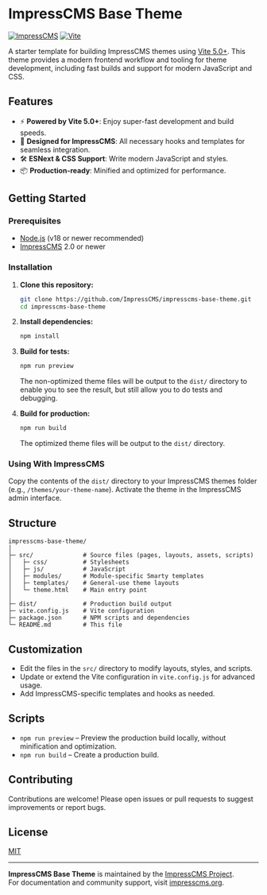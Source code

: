 # ImpressCMS Base Theme

[![ImpressCMS](https://img.shields.io/badge/ImpressCMS-Theme-blue.svg)](https://www.impresscms.org/)
[![Vite](https://img.shields.io/badge/Vite-5.0+-yellow.svg)](https://vitejs.dev/)

A starter template for building ImpressCMS themes using [Vite 5.0+](https://vitejs.dev/). This theme provides a modern frontend workflow and tooling for theme development, including fast builds and support for modern JavaScript and CSS.

## Features

- ⚡ **Powered by Vite 5.0+**: Enjoy super-fast development and build speeds.
- 🎨 **Designed for ImpressCMS**: All necessary hooks and templates for seamless integration.
- 🛠️ **ESNext & CSS Support**: Write modern JavaScript and styles.
- 📦 **Production-ready**: Minified and optimized for performance.

## Getting Started

### Prerequisites

- [Node.js](https://nodejs.org/) (v18 or newer recommended)
- [ImpressCMS](https://www.impresscms.org/) 2.0 or newer

### Installation

1. **Clone this repository:**

   ```bash
   git clone https://github.com/ImpressCMS/impresscms-base-theme.git
   cd impresscms-base-theme
   ```

2. **Install dependencies:**

   ```bash
   npm install
   ```
3. **Build for tests:**

   ```bash
   npm run preview
   ```

   The non-optimized theme files will be output to the `dist/` directory to enable you to see the result, but still allow you to do tests and debugging.


4. **Build for production:**

   ```bash
   npm run build
   ```

   The optimized theme files will be output to the `dist/` directory.

### Using With ImpressCMS

Copy the contents of the `dist/` directory to your ImpressCMS themes folder (e.g., `/themes/your-theme-name`). Activate the theme in the ImpressCMS admin interface.

## Structure

```
impresscms-base-theme/
│
├─ src/              # Source files (pages, layouts, assets, scripts)
│   ├─ css/          # Stylesheets
│   ├─ js/           # JavaScript
│   ├─ modules/      # Module-specific Smarty templates
│   ├─ templates/    # General-use theme layouts
│   └─ theme.html    # Main entry point
│
├─ dist/             # Production build output
├─ vite.config.js    # Vite configuration
├─ package.json      # NPM scripts and dependencies
└─ README.md         # This file
```

## Customization

- Edit the files in the `src/` directory to modify layouts, styles, and scripts.
- Update or extend the Vite configuration in `vite.config.js` for advanced usage.
- Add ImpressCMS-specific templates and hooks as needed.

## Scripts

- `npm run preview` – Preview the production build locally, without minification and optimization.
- `npm run build` – Create a production build.


## Contributing

Contributions are welcome! Please open issues or pull requests to suggest improvements or report bugs.

## License

[MIT](LICENSE)

---

**ImpressCMS Base Theme** is maintained by the [ImpressCMS Project](https://github.com/ImpressCMS).  
For documentation and community support, visit [impresscms.org](https://www.impresscms.org/).
